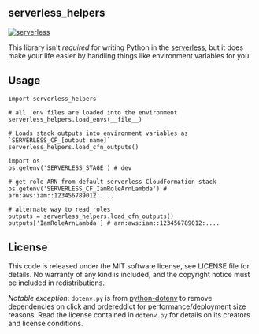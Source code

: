 ## serverless_helpers
[![serverless](http://public.serverless.com/badges/v3.svg)](http://www.serverless.com)

This library isn't *required* for writing Python in the [serverless][sls], but
it does make your life easier by handling things like environment variables for
you.

## Usage

```
import serverless_helpers

# all .env files are loaded into the environment
serverless_helpers.load_envs(__file__)

# Loads stack outputs into environment variables as `SERVERLESS_CF_[output name]`
serverless_helpers.load_cfn_outputs()

import os
os.getenv('SERVERLESS_STAGE') # dev

# get role ARN from default serverless CloudFormation stack
os.getenv('SERVERLESS_CF_IamRoleArnLambda') # arn:aws:iam::123456789012:....

# alternate way to read roles
outputs = serverless_helpers.load_cfn_outputs()
outputs['IamRoleArnLambda'] # arn:aws:iam::123456789012:....
```

## License

This code is released under the MIT software license, see LICENSE file for
details. No warranty of any kind is included, and the copyright notice must be
included in redistributions.

*Notable exception*: `dotenv.py` is from
[python-dotenv](https://github.com/theskumar/python-dotenv) to remove
dependencies on click and ordereddict for performance/deployment size reasons.
Read the license contained in `dotenv.py` for details on its creators and
license conditions.

[sls]: http://serverless.com/
